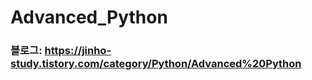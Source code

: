 # Advanced_Python  
   
### 블로그: https://jinho-study.tistory.com/category/Python/Advanced%20Python  
